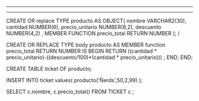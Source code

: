 <!--Participantes Eric, Victor, Alex -->

-------------------------------------------------------------------------------
-------------------------------------------------------------------------------

<!-- 
Creacion del objeto Producto con una funcion que te calcula el precio total en base al precio unitario, la cantidad y el descuento
-->

CREATE
 OR replace TYPE producto AS OBJECT(
  nombre VARCHAR2(30),
  cantidad NUMBER(6),
  precio_unitario NUMBER(8,2),
  descuento NUMBER(4,2) ,
  MEMBER FUNCTION precio_total RETURN NUMBER
);
/

<!-- 
Añadimos la funcion para que haga el calculo y te devuelva el total
-->

CREATE OR REPLACE TYPE body producto AS 
	MEMBER function precio_total RETURN NUMBER IS 
		BEGIN 
				RETURN ((cantidad * precio_unitario)-((descuento/100)*(cantidad * precio_unitario))) ;
		END;
END;

<!-- 
Creamos la tabla de objetos (Productos)
-->

CREATE TABLE ticket OF producto;

<!-- 
Añadimos valores al objeto (producto) que esta dentro de la tabla ticket
-->

INSERT INTO ticket values(
producto('Ñerds',50,2,99)
);

<!-- 
Hacemos la select para mostrar todos los objetos (productos) con el calculo total
-->

SELECT c.nombre, c.precio_total()  FROM TICKET c ;





